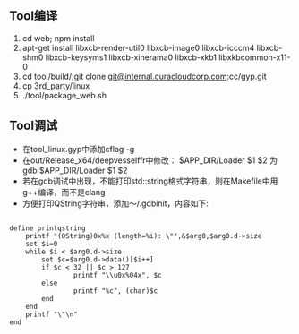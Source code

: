 ## Tool编译
1. cd web; npm install
2. apt-get install libxcb-render-util0 libxcb-image0 libxcb-icccm4  libxcb-shm0 libxcb-keysyms1 libxcb-xinerama0 libxcb-xkb1 libxkbcommon-x11-0
3. cd tool/build/;git clone git@internal.curacloudcorp.com:cc/gyp.git
4. cp 3rd_party/linux
4. ./tool/package_web.sh

## Tool调试
* 在tool_linux.gyp中添加cflag -g
* 在out/Release_x64/deepvesselffr中修改：
  $APP_DIR/Loader $1 $2 为 gdb $APP_DIR/Loader $1 $2
* 若在gdb调试中出现，不能打印std::string格式字符串，则在Makefile中用g++编译，而不是clang
* 方便打印QString字符串，添加～/.gdbinit，内容如下:

```

define printqstring 
    printf "(QString)0x%x (length=%i): \"",&$arg0,$arg0.d->size
    set $i=0
    while $i < $arg0.d->size
        set $c=$arg0.d->data()[$i++]
        if $c < 32 || $c > 127
                printf "\\u0x%04x", $c
        else
                printf "%c", (char)$c
        end
    end
    printf "\"\n"
end

```